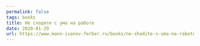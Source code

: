 ```yaml
---
permalink: false
tags: books
title: Не сходите с ума на работе
date: 2020-01-29
url: https://www.mann-ivanov-ferber.ru/books/ne-shodite-s-uma-na-rabote
---
```

